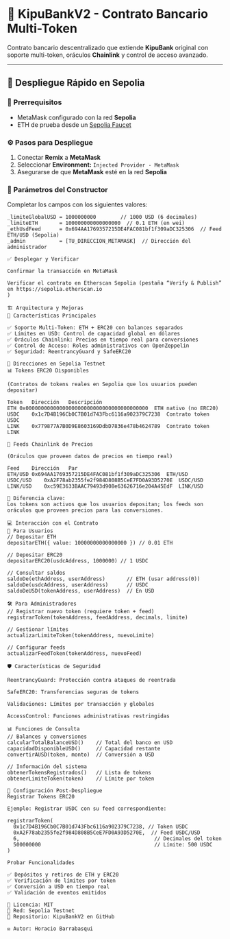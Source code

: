 # 🏦 KipuBankV2 - Contrato Bancario Multi-Token

Contrato bancario descentralizado que extiende **KipuBank** original con soporte multi-token, oráculos **Chainlink** y control de acceso avanzado.

---

## 🚀 Despliegue Rápido en Sepolia

### 🧩 Prerrequisitos
- MetaMask configurado con la red **Sepolia**
- ETH de prueba desde un [Sepolia Faucet](https://sepoliafaucet.com)

### ⚙️ Pasos para Despliegue
1. Conectar **Remix** a **MetaMask**
2. Seleccionar **Environment:** `Injected Provider - MetaMask`
3. Asegurarse de que **MetaMask** esté en la red **Sepolia**

### 🧱 Parámetros del Constructor
Completar los campos con los siguientes valores:

```solidity
_limiteGlobalUSD = 1000000000        // 1000 USD (6 decimales)
_limiteETH       = 100000000000000000  // 0.1 ETH (en wei)
_ethUsdFeed      = 0x694AA1769357215DE4FAC081bf1f309aDC325306  // Feed ETH/USD (Sepolia)
_admin           = [TU_DIRECCION_METAMASK]  // Dirección del administrador

✅ Desplegar y Verificar

Confirmar la transacción en MetaMask

Verificar el contrato en Etherscan Sepolia (pestaña “Verify & Publish” en https://sepolia.etherscan.io
)

🏗️ Arquitectura y Mejoras
🔹 Características Principales

✅ Soporte Multi-Token: ETH + ERC20 con balances separados
✅ Límites en USD: Control de capacidad global en dólares
✅ Oráculos Chainlink: Precios en tiempo real para conversiones
✅ Control de Acceso: Roles administrativos con OpenZeppelin
✅ Seguridad: ReentrancyGuard y SafeERC20

🔗 Direcciones en Sepolia Testnet
📊 Tokens ERC20 Disponibles

(Contratos de tokens reales en Sepolia que los usuarios pueden depositar)

Token	Dirección	Descripción
ETH	0x0000000000000000000000000000000000000000	ETH nativo (no ERC20)
USDC	0x1c7D4B196Cb0C7B01d743Fbc6116a902379C7238	Contrato token USDC
LINK	0x779877A7B0D9E8603169DdbD7836e478b4624789	Contrato token LINK

🔄 Feeds Chainlink de Precios

(Oráculos que proveen datos de precios en tiempo real)

Feed	Dirección	Par
ETH/USD	0x694AA1769357215DE4FAC081bf1f309aDC325306	ETH/USD
USDC/USD	0xA2F78ab2355fe2f984D808B5CeE7FD0A93D5270E	USDC/USD
LINK/USD	0xc59E3633BAAC79493d908e63626716e204A45EdF	LINK/USD

🧠 Diferencia clave:
Los tokens son activos que los usuarios depositan; los feeds son oráculos que proveen precios para las conversiones.

💻 Interacción con el Contrato
👤 Para Usuarios
// Depositar ETH
depositarETH({ value: 10000000000000000 }) // 0.01 ETH

// Depositar ERC20
depositarERC20(usdcAddress, 1000000) // 1 USDC

// Consultar saldos
saldoDe(ethAddress, userAddress)       // ETH (usar address(0))
saldoDe(usdcAddress, userAddress)      // USDC
saldoDeUSD(tokenAddress, userAddress)  // En USD

🛠️ Para Administradores
// Registrar nuevo token (requiere token + feed)
registrarToken(tokenAddress, feedAddress, decimals, limite)

// Gestionar límites
actualizarLimiteToken(tokenAddress, nuevoLimite)

// Configurar feeds
actualizarFeedToken(tokenAddress, nuevoFeed)

🛡️ Características de Seguridad

ReentrancyGuard: Protección contra ataques de reentrada

SafeERC20: Transferencias seguras de tokens

Validaciones: Límites por transacción y globales

AccessControl: Funciones administrativas restringidas

📊 Funciones de Consulta
// Balances y conversiones
calcularTotalBalanceUSD()    // Total del banco en USD
capacidadDisponibleUSD()     // Capacidad restante
convertirAUSD(token, monto)  // Conversión a USD

// Información del sistema
obtenerTokensRegistrados()   // Lista de tokens
obtenerLimiteToken(token)    // Límite por token

🔧 Configuración Post-Despliegue
Registrar Tokens ERC20

Ejemplo: Registrar USDC con su feed correspondiente:

registrarToken(
  0x1c7D4B196Cb0C7B01d743Fbc6116a902379C7238, // Token USDC
  0xA2F78ab2355fe2f984D808B5CeE7FD0A93D5270E,  // Feed USDC/USD
  6,                                            // Decimales del token
  500000000                                     // Límite: 500 USDC
)

Probar Funcionalidades

✅ Depósitos y retiros de ETH y ERC20
✅ Verificación de límites por token
✅ Conversión a USD en tiempo real
✅ Validación de eventos emitidos

📄 Licencia: MIT
🔗 Red: Sepolia Testnet
🧱 Repositorio: KipuBankV2 en GitHub

✉️ Autor: Horacio Barrabasqui
